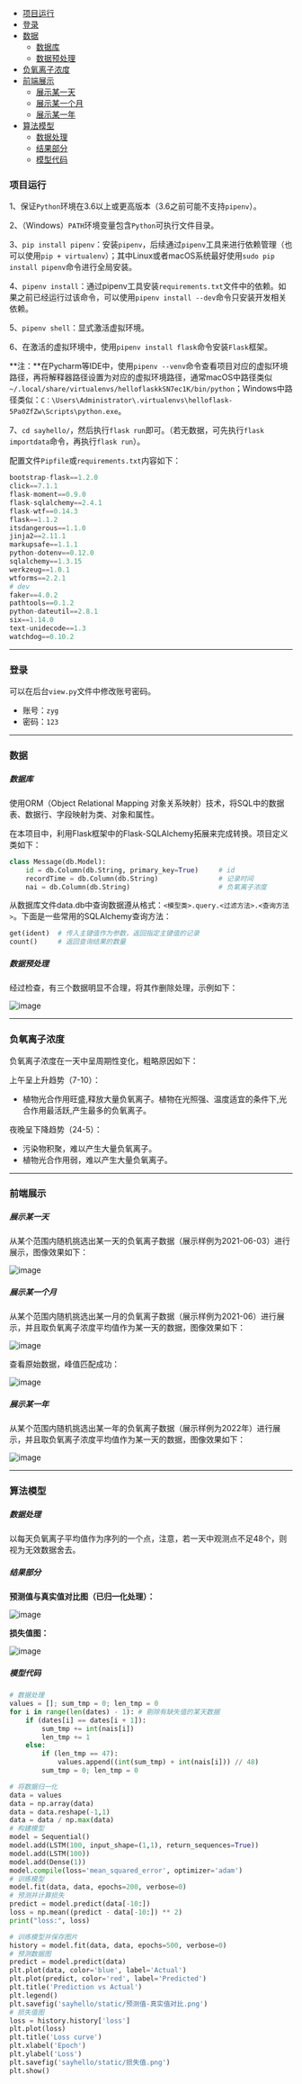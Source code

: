 - [项目运行](#项目运行)
- [登录](#登录)
- [数据](#数据)
    - [数据库](#数据库)
    - [数据预处理](#数据预处理)
- [负氧离子浓度](#负氧离子浓度)
- [前端展示](#前端展示)
    - [展示某一天](#展示某一天)
    - [展示某一个月](#展示某一个月)
    - [展示某一年](#展示某一年)
- [算法模型](#算法模型)
    - [数据处理](#数据处理)
    - [结果部分](#结果部分)
    - [模型代码](#模型代码)

### 项目运行

1、保证`Python`环境在3.6以上或更高版本（3.6之前可能不支持`pipenv`）。

2、（Windows）`PATH`环境变量包含`Python`可执行文件目录。

3、`pip install pipenv`：安装`pipenv`，后续通过`pipenv`工具来进行依赖管理（也可以使用`pip + virtualenv`）；其中Linux或者macOS系统最好使用`sudo pip install pipenv`命令进行全局安装。

4、`pipenv install`：通过pipenv工具安装`requirements.txt`文件中的依赖。如果之前已经运行过该命令，可以使用`pipenv install --dev`命令只安装开发相关依赖。

5、`pipenv shell`：显式激活虚拟环境。

6、在激活的虚拟环境中，使用`pipenv install flask`命令安装`Flask`框架。

**注：**在Pycharm等IDE中，使用`pipenv --venv`命令查看项目对应的虚拟环境路径，再将解释器路径设置为对应的虚拟环境路径，通常macOS中路径类似`~/.local/share/virtualenvs/helloflaskkSN7ec1K/bin/python`；Windows中路径类似：`C：\Users\Administrator\.virtualenvs\helloflask-5Pa0ZfZw\Scripts\python.exe`。

7、`cd sayhello/`，然后执行`flask run`即可。（若无数据，可先执行`flask importdata`命令，再执行`flask run`）。

配置文件`Pipfile`或`requirements.txt`内容如下：

```php
bootstrap-flask==1.2.0
click==7.1.1
flask-moment==0.9.0
flask-sqlalchemy==2.4.1
flask-wtf==0.14.3
flask==1.1.2
itsdangerous==1.1.0
jinja2==2.11.1
markupsafe==1.1.1
python-dotenv==0.12.0
sqlalchemy==1.3.15
werkzeug==1.0.1
wtforms==2.2.1
# dev
faker==4.0.2
pathtools==0.1.2
python-dateutil==2.8.1
six==1.14.0
text-unidecode==1.3
watchdog==0.10.2
```

---

### 登录

可以在后台`view.py`文件中修改账号密码。

* 账号：`zyg`
* 密码：`123`

---

### 数据

##### 数据库

使用ORM（Object Relational Mapping 对象关系映射）技术，将SQL中的数据表、数据行、字段映射为类、对象和属性。

在本项目中，利用Flask框架中的Flask-SQLAlchemy拓展来完成转换。项目定义类如下：

```py
class Message(db.Model):
    id = db.Column(db.String, primary_key=True)     # id
    recordTime = db.Column(db.String)               # 记录时间
    nai = db.Column(db.String)                      # 负氧离子浓度
```

从数据库文件data.db中查询数据遵从格式：`<模型类>.query.<过滤方法>.<查询方法>`。下面是一些常用的SQLAlchemy查询方法：

```py
get(ident)	# 传入主键值作为参数，返回指定主键值的记录
count()		# 返回查询结果的数量
```

##### 数据预处理

经过检查，有三个数据明显不合理，将其作删除处理，示例如下：

![image](https://user-images.githubusercontent.com/88172940/235351505-3cf7c4a3-dd8f-45a0-818d-c0967169c0a1.png)

---

### 负氧离子浓度

负氧离子浓度在一天中呈周期性变化，粗略原因如下：

上午呈上升趋势（7-10）：

* 植物光合作用旺盛,释放大量负氧离子。植物在光照强、温度适宜的条件下,光合作用最活跃,产生最多的负氧离子。

夜晚呈下降趋势（24-5）：

* 污染物积聚，难以产生大量负氧离子。
* 植物光合作用弱，难以产生大量负氧离子。

---

### 前端展示

##### 展示某一天

从某个范围内随机挑选出某一天的负氧离子数据（展示样例为2021-06-03）进行展示，图像效果如下：

![image](https://user-images.githubusercontent.com/88172940/235342031-f4a937d0-6b51-45e1-9df8-daae0f230615.png)

##### 展示某一个月

从某个范围内随机挑选出某一月的负氧离子数据（展示样例为2021-06）进行展示，并且取负氧离子浓度平均值作为某一天的数据，图像效果如下：

![image](https://user-images.githubusercontent.com/88172940/235343913-493a7a58-61ad-4fa2-a14b-5231b5ee50a0.png)

查看原始数据，峰值匹配成功：

![image](https://user-images.githubusercontent.com/88172940/235343979-0d872d32-9337-4375-ae84-1164c5312006.png)

##### 展示某一年

从某个范围内随机挑选出某一年的负氧离子数据（展示样例为2022年）进行展示，并且取负氧离子浓度平均值作为某一天的数据，图像效果如下：

![image](https://user-images.githubusercontent.com/88172940/235351723-6ccab384-d66e-4b93-851b-90888ce019f4.png)

---

### 算法模型

##### 数据处理

以每天负氧离子平均值作为序列的一个点，注意，若一天中观测点不足48个，则视为无效数据舍去。

##### 结果部分

**预测值与真实值对比图（已归一化处理）：**

![image](https://user-images.githubusercontent.com/88172940/235405654-917a1e98-4f0f-406d-9f30-9a21129caabe.png)

**损失值图：**

![image](https://user-images.githubusercontent.com/88172940/235405618-309a2159-6cf2-4b92-82a0-cf537337934f.png)

##### 模型代码

```py
# 数据处理
values = []; sum_tmp = 0; len_tmp = 0
for i in range(len(dates) - 1): # 剔除有缺失值的某天数据
    if (dates[i] == dates[i + 1]):
        sum_tmp += int(nais[i])
        len_tmp += 1
    else:
        if (len_tmp == 47):
            values.append((int(sum_tmp) + int(nais[i])) // 48)
        sum_tmp = 0; len_tmp = 0

# 将数据归一化
data = values
data = np.array(data)
data = data.reshape(-1,1)
data = data / np.max(data)
# 构建模型
model = Sequential()
model.add(LSTM(100, input_shape=(1,1), return_sequences=True))
model.add(LSTM(100))
model.add(Dense(1))
model.compile(loss='mean_squared_error', optimizer='adam')
# 训练模型
model.fit(data, data, epochs=200, verbose=0)
# 预测并计算损失
predict = model.predict(data[-10:])
loss = np.mean((predict - data[-10:]) ** 2)
print("loss:", loss)

# 训练模型并保存图片
history = model.fit(data, data, epochs=500, verbose=0)
# 预测数据图
predict = model.predict(data)
plt.plot(data, color='blue', label='Actual')
plt.plot(predict, color='red', label='Predicted')
plt.title('Prediction vs Actual')
plt.legend()
plt.savefig('sayhello/static/预测值-真实值对比.png')
# 损失值图
loss = history.history['loss']
plt.plot(loss)
plt.title('Loss curve')
plt.xlabel('Epoch')
plt.ylabel('Loss')
plt.savefig('sayhello/static/损失值.png')
plt.show()
```

